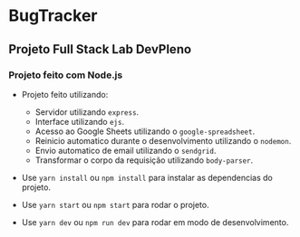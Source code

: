 # BugTracker
## Projeto Full Stack Lab DevPleno

### Projeto feito com Node.js

- Projeto feito utilizando: 
  * Servidor utilizando `express`.
  * Interface utilizando `ejs`.
  * Acesso ao Google Sheets utilizando o `google-spreadsheet`.
  * Reinicio automatico durante o desenvolvimento utilizando o `nodemon`.
  * Envio automatico de email utilizando o `sendgrid`.
  * Transformar o corpo da requisição utilizando `body-parser`.

- Use `yarn install` ou `npm install` para instalar as dependencias do projeto.
- Use `yarn start` ou `npm start` para rodar o projeto.
- Use `yarn dev` ou `npm run dev` para rodar em modo de desenvolvimento.